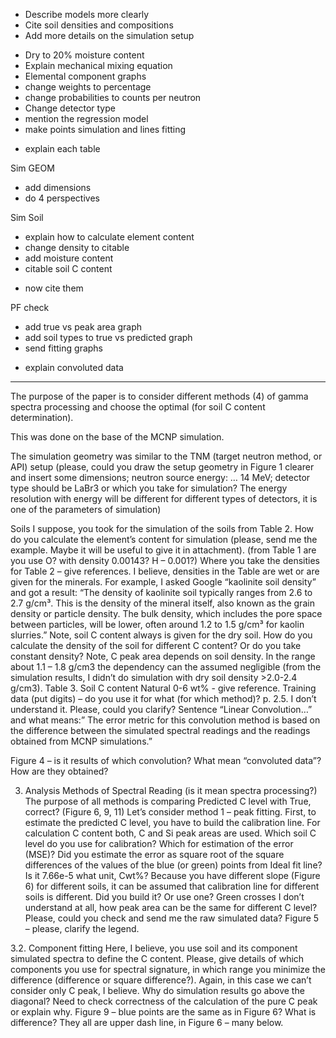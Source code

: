- Describe models more clearly
- Cite soil densities and compositions
- Add more details on the simulation setup
+ Dry to 20% moisture content
+ Explain mechanical mixing equation
+ Elemental component graphs
+ change weights to percentage
+ change probabilities to counts per neutron
+ Change detector type
+ mention the regression model
+ make points simulation and lines fitting
- explain each table

Sim GEOM

- add dimensions
- do 4 perspectives

Sim Soil

+ explain how to calculate element content
+ change density to citable
+ add moisture content
+ citable soil C content
- now cite them

PF check
+ add true vs peak area graph
+ add soil types to true vs predicted graph
+ send fitting graphs

- explain convoluted data

---

The purpose of the paper is to consider different methods (4) of gamma spectra processing and choose the optimal (for soil C content determination).

This was done on the base of the MCNP simulation.

The simulation geometry was similar to the TNM (target neutron method, or API) setup (please, could you draw the setup geometry in Figure 1 clearer and insert some dimensions; neutron source energy: … 14 MeV; detector type should be LaBr3 or which you take for simulation? The energy resolution with energy will be different for different types of detectors, it is one of the parameters of simulation)

Soils
I suppose, you took for the simulation of the soils from Table 2. How do you calculate the element’s content for simulation (please, send me the example. Maybe it will be useful to give it in attachment). (from Table 1 are you use O? with density 0.00143? H – 0.001?)
Where you take the densities for Table 2 – give references.
I believe, densities in the Table are wet or are given for the minerals. For example, I asked Google “kaolinite soil density” and got a result: “The density of kaolinite soil typically ranges from 2.6 to 2.7 g/cm³. This is the density of the mineral itself, also known as the grain density or particle density. The bulk density, which includes the pore space between particles, will be lower, often around 1.2 to 1.5 g/cm³ for kaolin slurries.”
Note, soil C content always is given for the dry soil.
How do you calculate the density of the soil for different C content? Or do you take constant density? Note, C peak area depends on soil density. In the range about 1.1 – 1.8 g/cm3 the dependency can the assumed negligible (from the simulation results, I didn’t do simulation with dry soil density >2.0-2.4 g/cm3).
Table 3. Soil C content Natural 0-6 wt% - give reference.
Training data (put digits) – do you use it for what (for which method)?
p. 2.5. I don’t understand it. Please, could you clarify? Sentence “Linear Convolution…” and what means:” The error metric for this convolution method is based on the difference between the simulated spectral readings and the readings obtained from MCNP simulations.”

Figure 4 – is it results of which convolution? What mean “convoluted data”? How are they obtained?


3. Analysis Methods of Spectral Reading (is it mean spectra processing?)
The purpose of all methods is comparing Predicted C level with True, correct? (Figure 6, 9, 11)
Let’s consider method 1 – peak fitting.
First, to estimate the predicted C level, you have to build the calibration line.
For calculation C content both, C and Si peak areas are used.
Which soil C level do you use for calibration? Which for estimation of the error (MSE)? Did you estimate the error as square root of the square differences of the values of the blue (or green) points from Ideal fit line? Is it 7.66e-5 what unit, Cwt%?
Because you have different slope (Figure 6) for different soils, it can be assumed that calibration line for different soils is different. Did you build it? Or use one?
Green crosses I don’t understand at all, how peak area can be the same for different C level? Please, could you check and send me the raw simulated data?
Figure 5 – please, clarify the legend.


3.2. Component fitting
Here, I believe, you use soil and its component simulated spectra to define the C content.
Please, give details of which components you use for spectral signature, in which range you minimize the difference (difference or square difference?). Again, in this case we can’t consider only C peak, I believe.
Why do simulation results go above the diagonal? Need to check correctness of the calculation of the pure C peak or explain why.
Figure 9 – blue points are the same as in Figure 6? What is difference? They all are upper dash line, in Figure 6 – many below.